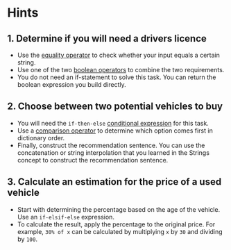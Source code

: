 # Hints

## 1. Determine if you will need a drivers licence

- Use the [equality operator] to check whether your input equals a certain string.
- Use one of the two [boolean operators] to combine the two requirements.
- You do not need an if-statement to solve this task. You can return the boolean expression you build directly.

## 2. Choose between two potential vehicles to buy

- You will need the `if-then-else` [conditional expression] for this task.
- Use a [comparison operator] to determine which option comes first in dictionary order.
- Finally, construct the recommendation sentence.
  You can use the concatenation or string interpolation that you learned in the Strings concept to construct the recommendation sentence.

## 3. Calculate an estimation for the price of a used vehicle

- Start with determining the percentage based on the age of the vehicle.
  Use an `if-elsif-else` expression.
- To calculate the result, apply the percentage to the original price.
  For example, `30% of x` can be calculated by multiplying `x` by `30` and dividing by `100`.

[equality operator]: https://stedolan.github.io/jq/manual/v1.6/#==,!=
[boolean operators]: https://stedolan.github.io/jq/manual/v1.6/#and/or/not
[comparison operator]: https://stedolan.github.io/jq/manual/v1.6/#%3E,%3E=,%3C=,%3C
[conditional expression]: https://stedolan.github.io/jq/manual/v1.6/#if-then-else